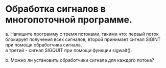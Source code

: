 # Обработка сигналов в многопоточной программе.

a. Напишите программу с тремя потоками, такими что: первый поток блокирует
получения всех сигналов, второй принимает сигнал SIGINT при помощи обработчика сигнала,  
а третий - сигнал SIGQUIT при помощи функции sigwait().

b. Можно ли установить обработчики сигнала для каждого потока?